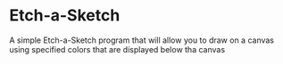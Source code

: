 # Etch-a-Sketch
A simple Etch-a-Sketch program that will allow you to draw on a canvas using specified colors that are displayed below tha canvas
